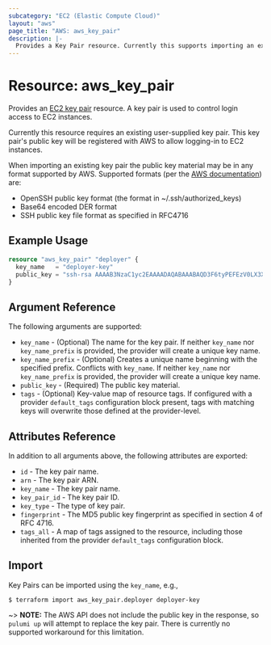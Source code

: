 ```yaml
---
subcategory: "EC2 (Elastic Compute Cloud)"
layout: "aws"
page_title: "AWS: aws_key_pair"
description: |-
  Provides a Key Pair resource. Currently this supports importing an existing key pair but not creating a new key pair.
---
```


# Resource: aws_key_pair

Provides an [EC2 key pair](https://docs.aws.amazon.com/AWSEC2/latest/UserGuide/ec2-key-pairs.html) resource. A key pair is used to control login access to EC2 instances.

Currently this resource requires an existing user-supplied key pair. This key pair's public key will be registered with AWS to allow logging-in to EC2 instances.

When importing an existing key pair the public key material may be in any format supported by AWS. Supported formats (per the [AWS documentation](https://docs.aws.amazon.com/AWSEC2/latest/UserGuide/ec2-key-pairs.html#how-to-generate-your-own-key-and-import-it-to-aws)) are:

* OpenSSH public key format (the format in ~/.ssh/authorized_keys)
* Base64 encoded DER format
* SSH public key file format as specified in RFC4716

## Example Usage

```terraform
resource "aws_key_pair" "deployer" {
  key_name   = "deployer-key"
  public_key = "ssh-rsa AAAAB3NzaC1yc2EAAAADAQABAAABAQD3F6tyPEFEzV0LX3X8BsXdMsQz1x2cEikKDEY0aIj41qgxMCP/iteneqXSIFZBp5vizPvaoIR3Um9xK7PGoW8giupGn+EPuxIA4cDM4vzOqOkiMPhz5XK0whEjkVzTo4+S0puvDZuwIsdiW9mxhJc7tgBNL0cYlWSYVkz4G/fslNfRPW5mYAM49f4fhtxPb5ok4Q2Lg9dPKVHO/Bgeu5woMc7RY0p1ej6D4CKFE6lymSDJpW0YHX/wqE9+cfEauh7xZcG0q9t2ta6F6fmX0agvpFyZo8aFbXeUBr7osSCJNgvavWbM/06niWrOvYX2xwWdhXmXSrbX8ZbabVohBK41 email@example.com"
}
```

## Argument Reference

The following arguments are supported:

* `key_name` - (Optional) The name for the key pair. If neither `key_name` nor `key_name_prefix` is provided, the provider will create a unique key name.
* `key_name_prefix` - (Optional) Creates a unique name beginning with the specified prefix. Conflicts with `key_name`. If neither `key_name` nor `key_name_prefix` is provided, the provider will create a unique key name.
* `public_key` - (Required) The public key material.
* `tags` - (Optional) Key-value map of resource tags. If configured with a provider `default_tags` configuration block present, tags with matching keys will overwrite those defined at the provider-level.

## Attributes Reference

In addition to all arguments above, the following attributes are exported:

* `id` - The key pair name.
* `arn` - The key pair ARN.
* `key_name` - The key pair name.
* `key_pair_id` - The key pair ID.
* `key_type` - The type of key pair.
* `fingerprint` - The MD5 public key fingerprint as specified in section 4 of RFC 4716.
* `tags_all` - A map of tags assigned to the resource, including those inherited from the provider `default_tags` configuration block.

## Import

Key Pairs can be imported using the `key_name`, e.g.,

```
$ terraform import aws_key_pair.deployer deployer-key
```

~> **NOTE:** The AWS API does not include the public key in the response, so `pulumi up` will attempt to replace the key pair. There is currently no supported workaround for this limitation.

